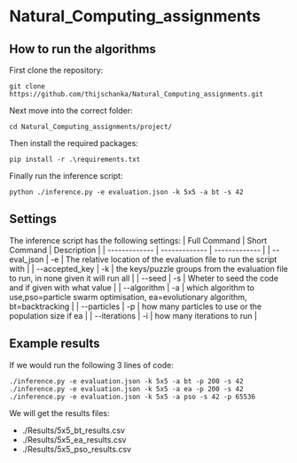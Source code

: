 # Natural_Computing_assignments

## How to run the algorithms
First clone the repository:
```
git clone https://github.com/thijschanka/Natural_Computing_assignments.git
```
Next move into the correct folder:
```
cd Natural_Computing_assignments/project/
```
Then install the required packages:
```
pip install -r .\requirements.txt
```
Finally run the inference script:
```
python ./inference.py -e evaluation.json -k 5x5 -a bt -s 42
```

## Settings
The inference script has the following settings:
| Full Command  | Short Command | Description   |
| ------------- | ------------- | ------------- |
| --eval_json  | -e  | The relative location of the evaluation file to run the script with |
| --accepted_key  | -k  | the keys/puzzle groups from the evaluation file to run, in none given it will run all |
| --seed | -s | Wheter to seed the code and if given with what value |
| --algorithm | -a | which algorithm to use,pso=particle swarm optimisation, ea=evolutionary algorithm, bt=backtracking |
| --particles | -p | how many particles to use or the population size if ea |
| --iterations | -i | how many iterations to run |

## Example results
If we would run the following 3 lines of code:
```
./inference.py -e evaluation.json -k 5x5 -a bt -p 200 -s 42
./inference.py -e evaluation.json -k 5x5 -a ea -p 200 -s 42
./inference.py -e evaluation.json -k 5x5 -a pso -s 42 -p 65536
```
We will get the results files:
- ./Results/5x5_bt_results.csv
- ./Results/5x5_ea_results.csv
- ./Results/5x5_pso_results.csv

